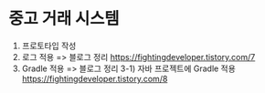 # 중고 거래 시스템

1. 프로토타입 작성
2. 로그 적용 => 블로그 정리
   https://fightingdeveloper.tistory.com/7 
3. Gradle 적용 => 블로그 정리
   3-1) 자바 프로젝트에 Gradle 적용 https://fightingdeveloper.tistory.com/8
